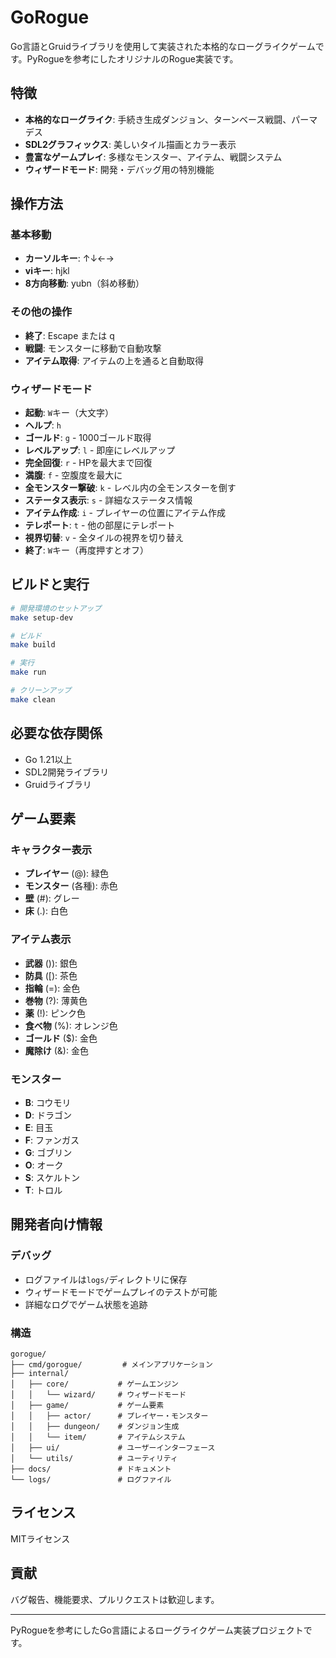 # GoRogue

Go言語とGruidライブラリを使用して実装された本格的なローグライクゲームです。PyRogueを参考にしたオリジナルのRogue実装です。

## 特徴

- **本格的なローグライク**: 手続き生成ダンジョン、ターンベース戦闘、パーマデス
- **SDL2グラフィックス**: 美しいタイル描画とカラー表示
- **豊富なゲームプレイ**: 多様なモンスター、アイテム、戦闘システム
- **ウィザードモード**: 開発・デバッグ用の特別機能

## 操作方法

### 基本移動
- **カーソルキー**: ↑↓←→
- **viキー**: hjkl
- **8方向移動**: yubn（斜め移動）

### その他の操作
- **終了**: Escape または q
- **戦闘**: モンスターに移動で自動攻撃
- **アイテム取得**: アイテムの上を通ると自動取得

### ウィザードモード
- **起動**: `W`キー（大文字）
- **ヘルプ**: `h`
- **ゴールド**: `g` - 1000ゴールド取得
- **レベルアップ**: `l` - 即座にレベルアップ
- **完全回復**: `r` - HPを最大まで回復
- **満腹**: `f` - 空腹度を最大に
- **全モンスター撃破**: `k` - レベル内の全モンスターを倒す
- **ステータス表示**: `s` - 詳細なステータス情報
- **アイテム作成**: `i` - プレイヤーの位置にアイテム作成
- **テレポート**: `t` - 他の部屋にテレポート
- **視界切替**: `v` - 全タイルの視界を切り替え
- **終了**: `W`キー（再度押すとオフ）

## ビルドと実行

```bash
# 開発環境のセットアップ
make setup-dev

# ビルド
make build

# 実行
make run

# クリーンアップ
make clean
```

## 必要な依存関係

- Go 1.21以上
- SDL2開発ライブラリ
- Gruidライブラリ

## ゲーム要素

### キャラクター表示
- **プレイヤー** (@): 緑色
- **モンスター** (各種): 赤色
- **壁** (#): グレー
- **床** (.): 白色

### アイテム表示
- **武器** ()): 銀色
- **防具** ([): 茶色
- **指輪** (=): 金色
- **巻物** (?): 薄黄色
- **薬** (!): ピンク色
- **食べ物** (%): オレンジ色
- **ゴールド** ($): 金色
- **魔除け** (&): 金色

### モンスター
- **B**: コウモリ
- **D**: ドラゴン
- **E**: 目玉
- **F**: ファンガス
- **G**: ゴブリン
- **O**: オーク
- **S**: スケルトン
- **T**: トロル

## 開発者向け情報

### デバッグ
- ログファイルは`logs/`ディレクトリに保存
- ウィザードモードでゲームプレイのテストが可能
- 詳細なログでゲーム状態を追跡

### 構造
```
gorogue/
├── cmd/gorogue/         # メインアプリケーション
├── internal/
│   ├── core/           # ゲームエンジン
│   │   └── wizard/     # ウィザードモード
│   ├── game/           # ゲーム要素
│   │   ├── actor/      # プレイヤー・モンスター
│   │   ├── dungeon/    # ダンジョン生成
│   │   └── item/       # アイテムシステム
│   ├── ui/             # ユーザーインターフェース
│   └── utils/          # ユーティリティ
├── docs/               # ドキュメント
└── logs/               # ログファイル
```

## ライセンス

MITライセンス

## 貢献

バグ報告、機能要求、プルリクエストは歓迎します。

---

PyRogueを参考にしたGo言語によるローグライクゲーム実装プロジェクトです。